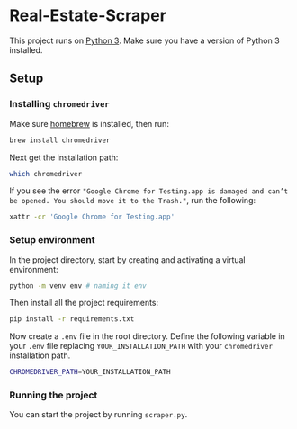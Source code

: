 # Real-Estate-Scraper

This project runs on [Python 3](https://www.python.org/downloads/). Make sure you have a version of Python 3 installed.

## Setup

### Installing `chromedriver`

Make sure [homebrew](https://brew.sh/) is installed, then run:

```bash
brew install chromedriver 
```

Next get the installation path:

```bash
which chromedriver
```

If you see the error `"Google Chrome for Testing.app is damaged and can’t be opened. You should move it to the Trash."`, run the following:

```bash
xattr -cr 'Google Chrome for Testing.app'
```

### Setup environment

In the project directory, start by creating and activating a virtual environment:

```bash
python -m venv env # naming it env
```

Then install all the project requirements:

```bash
pip install -r requirements.txt
```

Now create a `.env` file in the root directory. Define the following variable in your `.env` file replacing `YOUR_INSTALLATION_PATH` with your `chromedriver` installation path.

```bash
CHROMEDRIVER_PATH=YOUR_INSTALLATION_PATH
```

### Running the project

You can start the project by running `scraper.py`.
